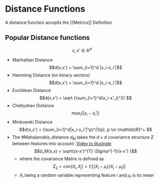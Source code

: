 # Distance Functions
A distance function accepts the [[Metrics]] Definition

## Popular Distance functions
$$x,x' \in \mathbb{R}^d$$
- Manhattan Distance $$d(x,x') = \sum_{i=1}^d |x_i-x_i'|$$
- Hamming Distance (on binary vectors)$$d(x,x') = \sum_{i=1}^d |x_i-x_i'|$$
- Euclidean Distance $$d(x,x') = \sqrt {\sum_{i=1}^d(x_i-x'_i)^2} $$
- Chebyshev Distance $$max_i(|x_i-x_i'|)$$
- Minkowski Distance $$d(x,x') = (\sum_{i=1}^d|x_i-x_i'|^p)^{1/p}, p \in \mathbb{R}^+ $$
- The #Mahalanobis_distance $d_M$ takes the $d \times d$ covariance structure $\Sigma$ between features into account: [Video to illustrate](https://youtu.be/spNpfmWZBmg)
$$d_M(x,x) = \sqrt{(x-x')^{T} \Sigma^{-1}(x-x') }$$
	- where the covariance Matrix is defined as $$\Sigma_{ij} = cov(X_i,X_j) = \mathbb{E}[(X_i-\mu_i)(X_j-\mu_j)]$$
	- $X_i$ being a random variable representing feature i and $\mu_i$ is its mean